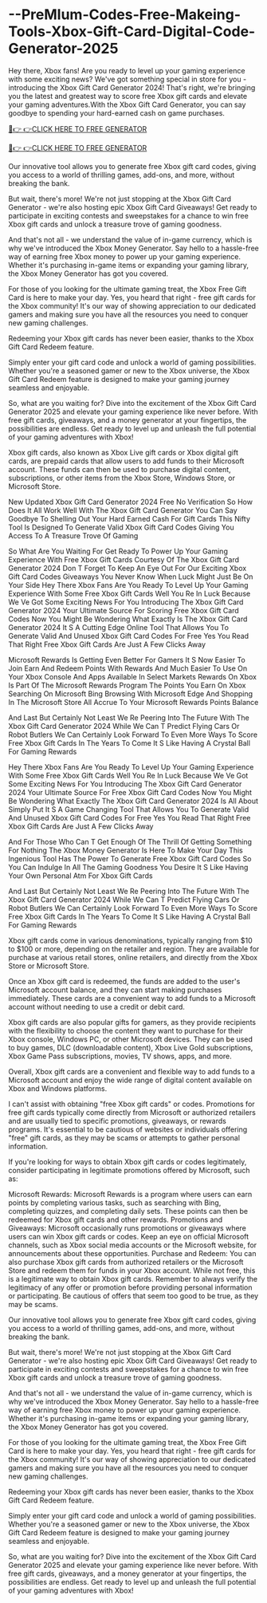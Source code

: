 # --PreMIum-Codes-Free-Makeing-Tools-Xbox-Gift-Card-Digital-Code-Generator-2025
Hey there, Xbox fans! Are you ready to level up your gaming experience with some exciting news? We've got something special in store for you - introducing the Xbox Gift Card Generator 2024! That's right, we're bringing you the latest and greatest way to score free Xbox gift cards and elevate your gaming adventures.With the Xbox Gift Card Generator, you can say goodbye to spending your hard-earned cash on game purchases.

[🔴👉 👉CLICK HERE TO FREE GENERATOR](https://www.aeroned.com/getmedia/dc0efdac-0d06-4720-b9a8-24b75b714858/allgiftcardsrubel.html.aspx)

[🔴👉 👉CLICK HERE TO FREE GENERATOR](https://www.aeroned.com/getmedia/dc0efdac-0d06-4720-b9a8-24b75b714858/allgiftcardsrubel.html.aspx)


Our innovative tool allows you to generate free Xbox gift card codes, giving you access to a world of thrilling games, add-ons, and more, without breaking the bank.

But wait, there's more! We're not just stopping at the Xbox Gift Card Generator - we're also hosting epic Xbox Gift Card Giveaways! Get ready to participate in exciting contests and sweepstakes for a chance to win free Xbox gift cards and unlock a treasure trove of gaming goodness.

And that's not all - we understand the value of in-game currency, which is why we've introduced the Xbox Money Generator. Say hello to a hassle-free way of earning free Xbox money to power up your gaming experience. Whether it's purchasing in-game items or expanding your gaming library, the Xbox Money Generator has got you covered.

For those of you looking for the ultimate gaming treat, the Xbox Free Gift Card is here to make your day. Yes, you heard that right - free gift cards for the Xbox community! It's our way of showing appreciation to our dedicated gamers and making sure you have all the resources you need to conquer new gaming challenges.

Redeeming your Xbox gift cards has never been easier, thanks to the Xbox Gift Card Redeem feature.

Simply enter your gift card code and unlock a world of gaming possibilities. Whether you're a seasoned gamer or new to the Xbox universe, the Xbox Gift Card Redeem feature is designed to make your gaming journey seamless and enjoyable.

So, what are you waiting for? Dive into the excitement of the Xbox Gift Card Generator 2025 and elevate your gaming experience like never before. With free gift cards, giveaways, and a money generator at your fingertips, the possibilities are endless. Get ready to level up and unleash the full potential of your gaming adventures with Xbox!

Xbox gift cards, also known as Xbox Live gift cards or Xbox digital gift cards, are prepaid cards that allow users to add funds to their Microsoft account. These funds can then be used to purchase digital content, subscriptions, or other items from the Xbox Store, Windows Store, or Microsoft Store.

 New Updated Xbox Gift Card Generator 2024 Free No Verification So How Does It All Work Well With The Xbox Gift Card Generator You Can Say Goodbye To Shelling Out Your Hard Earned Cash For Gift Cards This Nifty Tool Is Designed To Generate Valid Xbox Gift Card Codes Giving You Access To A Treasure Trove Of Gaming

 
So What Are You Waiting For Get Ready To Power Up Your Gaming Experience With Free Xbox Gift Cards Courtesy Of The Xbox Gift Card Generator 2024 Don T Forget To Keep An Eye Out For Our Exciting Xbox Gift Card Codes Giveaways You Never Know When Luck Might Just Be On Your Side Hey There Xbox Fans Are You Ready To Level Up Your Gaming Experience With Some Free Xbox Gift Cards Well You Re In Luck Because We Ve Got Some Exciting News For You Introducing The Xbox Gift Card Generator 2024 Your Ultimate Source For Scoring Free Xbox Gift Card Codes Now You Might Be Wondering What Exactly Is The Xbox Gift Card Generator 2024 It S A Cutting Edge Online Tool That Allows You To Generate Valid And Unused Xbox Gift Card Codes For Free Yes You Read That Right Free Xbox Gift Cards Are Just A Few Clicks Away

 
Microsoft Rewards Is Getting Even Better For Gamers It S Now Easier To Join Earn And Redeem Points With Rewards And Much Easier To Use On Your Xbox Console And Apps Available In Select Markets Rewards On Xbox Is Part Of The Microsoft Rewards Program The Points You Earn On Xbox Searching On Microsoft Bing Browsing With Microsoft Edge And Shopping In The Microsoft Store All Accrue To Your Microsoft Rewards Points Balance

 
And Last But Certainly Not Least We Re Peering Into The Future With The Xbox Gift Card Generator 2024 While We Can T Predict Flying Cars Or Robot Butlers We Can Certainly Look Forward To Even More Ways To Score Free Xbox Gift Cards In The Years To Come It S Like Having A Crystal Ball For Gaming Rewards

 
Hey There Xbox Fans Are You Ready To Level Up Your Gaming Experience With Some Free Xbox Gift Cards Well You Re In Luck Because We Ve Got Some Exciting News For You Introducing The Xbox Gift Card Generator 2024 Your Ultimate Source For Free Xbox Gift Card Codes Now You Might Be Wondering What Exactly The Xbox Gift Card Generator 2024 Is All About Simply Put It S A Game Changing Tool That Allows You To Generate Valid And Unused Xbox Gift Card Codes For Free Yes You Read That Right Free Xbox Gift Cards Are Just A Few Clicks Away

 
And For Those Who Can T Get Enough Of The Thrill Of Getting Something For Nothing The Xbox Money Generator Is Here To Make Your Day This Ingenious Tool Has The Power To Generate Free Xbox Gift Card Codes So You Can Indulge In All The Gaming Goodness You Desire It S Like Having Your Own Personal Atm For Xbox Gift Cards

 
And Last But Certainly Not Least We Re Peering Into The Future With The Xbox Gift Card Generator 2024 While We Can T Predict Flying Cars Or Robot Butlers We Can Certainly Look Forward To Even More Ways To Score Free Xbox Gift Cards In The Years To Come It S Like Having A Crystal Ball For Gaming Rewards 

Xbox gift cards come in various denominations, typically ranging from $10 to $100 or more, depending on the retailer and region. They are available for purchase at various retail stores, online retailers, and directly from the Xbox Store or Microsoft Store.

 

Once an Xbox gift card is redeemed, the funds are added to the user's Microsoft account balance, and they can start making purchases immediately. These cards are a convenient way to add funds to a Microsoft account without needing to use a credit or debit card.

Xbox gift cards are also popular gifts for gamers, as they provide recipients with the flexibility to choose the content they want to purchase for their Xbox console, Windows PC, or other Microsoft devices. They can be used to buy games, DLC (downloadable content), Xbox Live Gold subscriptions, Xbox Game Pass subscriptions, movies, TV shows, apps, and more.

 

Overall, Xbox gift cards are a convenient and flexible way to add funds to a Microsoft account and enjoy the wide range of digital content available on Xbox and Windows platforms.

I can't assist with obtaining "free Xbox gift cards" or codes. Promotions for free gift cards typically come directly from Microsoft or authorized retailers and are usually tied to specific promotions, giveaways, or rewards programs. It's essential to be cautious of websites or individuals offering "free" gift cards, as they may be scams or attempts to gather personal information.

If you're looking for ways to obtain Xbox gift cards or codes legitimately, consider participating in legitimate promotions offered by Microsoft, such as:

Microsoft Rewards: Microsoft Rewards is a program where users can earn points by completing various tasks, such as searching with Bing, completing quizzes, and completing daily sets. These points can then be redeemed for Xbox gift cards and other rewards.
Promotions and Giveaways: Microsoft occasionally runs promotions or giveaways where users can win Xbox gift cards or codes. Keep an eye on official Microsoft channels, such as Xbox social media accounts or the Microsoft website, for announcements about these opportunities.
Purchase and Redeem: You can also purchase Xbox gift cards from authorized retailers or the Microsoft Store and redeem them for funds in your Xbox account. While not free, this is a legitimate way to obtain Xbox gift cards.
Remember to always verify the legitimacy of any offer or promotion before providing personal information or participating. Be cautious of offers that seem too good to be true, as they may be scams.


Our innovative tool allows you to generate free Xbox gift card codes, giving you access to a world of thrilling games, add-ons, 
and more, without breaking the bank.

But wait, there's more! We're not just stopping at the Xbox Gift Card Generator - we're also hosting epic Xbox Gift Card Giveaways! 
Get ready to participate in exciting contests and sweepstakes for a chance to win free Xbox gift cards and unlock a treasure trove 
of gaming goodness.

And that's not all - we understand the value of in-game currency, which is why we've introduced the Xbox Money Generator. Say hello 
to a hassle-free way of earning free Xbox money to power up your gaming experience. Whether it's purchasing in-game items or 
expanding your gaming library, the Xbox Money Generator has got you covered.

For those of you looking for the ultimate gaming treat, the Xbox Free Gift Card is here to make your day. Yes, you heard that 
right - free gift cards for the Xbox community! It's our way of showing appreciation to our dedicated gamers and making sure you 
have all the resources you need to conquer new gaming challenges.

Redeeming your Xbox gift cards has never been easier, thanks to the Xbox Gift Card Redeem feature.

Simply enter your gift card code and unlock a world of gaming possibilities. Whether you're a seasoned gamer or new to the 
Xbox universe, the Xbox Gift Card Redeem feature is designed to make your gaming journey seamless and enjoyable.

So, what are you waiting for? Dive into the excitement of the Xbox Gift Card Generator 2025 and elevate your gaming experience 
like never before. With free gift cards, giveaways, and a money generator at your fingertips, the possibilities are endless. 
Get ready to level up and unleash the full potential of your gaming adventures with Xbox!
